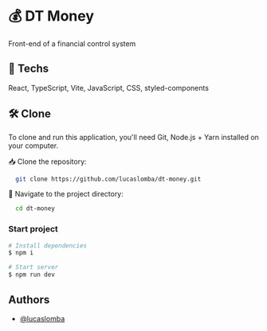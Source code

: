 
# 💰 DT Money

Front-end of a financial control system
## 🚀 Techs

React, TypeScript, Vite, JavaScript, CSS, styled-components


## 🛠️ Clone

To clone and run this application, you'll need Git, Node.js + Yarn installed on your computer.

📥 Clone the repository:

```bash
  git clone https://github.com/lucaslomba/dt-money.git
```

📂 Navigate to the project directory:

```bash
  cd dt-money
```

### Start project 

```bash
# Install dependencies
$ npm i

# Start server
$ npm run dev

```

## Authors

- [@lucaslomba](https://github.com/lucaslomba)

